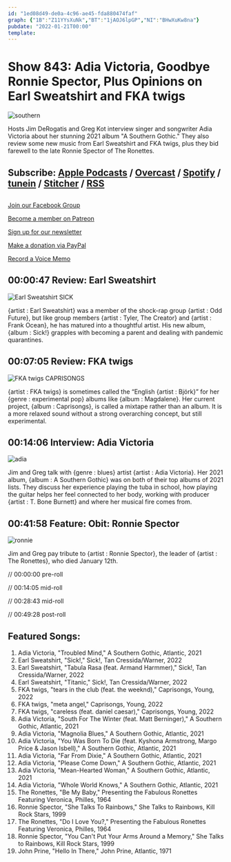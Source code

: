 ```yaml
---
id: "1ed08d49-de0a-4c96-ae45-fda880474faf"
graph: {"1B":"Z11YYsXuNk","BT":"1jAOJ6lpGP","NI":"BHwXuKw8na"}
pubdate: "2022-01-21T00:00"
template: 
---
```






# Show 843: Adia Victoria, Goodbye Ronnie Spector, Plus Opinions on Earl Sweatshirt and FKA twigs

![southern](https://static.soundopinions.org/images/2022/a2495462737_5.jpeg)

Hosts Jim DeRogatis and Greg Kot interview singer and songwriter Adia Victoria about her stunning 2021 album "A Southern Gothic." They also review some new music from Earl Sweatshirt and FKA twigs, plus they bid farewell to the late Ronnie Spector of The Ronettes. 



## Subscribe: [Apple Podcasts](https://itunes.apple.com/us/podcast/sound-opinions/id94793843) / [Overcast](https://overcast.fm/itunes94793843/sound-opinions) / [Spotify](https://open.spotify.com/show/1kNR8YL7TBrQuRxDdS4wtU) / [tunein](https://tunein.com/podcasts/Music-Podcasts/Sound-Opinions-p60273/) / [Stitcher](http://www.stitcher.com/podcast/sound-opinions) / [RSS](https://feeds.simplecast.com/Nn6fjnB0)



## 

[Join our Facebook Group](https://bit.ly/3sivr9T)

[Become a member on Patreon](https://bit.ly/3slWZvc)

[Sign up for our newsletter](https://bit.ly/3eEvRnG)

[Make a donation via PayPal](https://bit.ly/3dmt9lU)

[Record a Voice Memo](https://bit.ly/2RyD5Ah)



## 00:00:47 Review: Earl Sweatshirt

![Earl Sweatshirt SICK](https://static.soundopinions.org/assets/843/1B12.jpg)

{artist : Earl Sweatshirt} was a member of the shock-rap group {artist : Odd Future}, but like group members {artist : Tyler, The Creator} and {artist : Frank Ocean}, he has matured into a thoughtful artist. His new album, {album : Sick!} grapples with becoming a parent and dealing with pandemic quarantines.



## 00:07:05 Review: FKA twigs

![FKA twigs CAPRISONGS](https://static.soundopinions.org/assets/843/BT1.jpg)

{artist : FKA twigs} is sometimes called the “English {artist : Björk}” for her {genre : experimental pop} albums like {album : Magdalene}. Her current project, {album : Caprisongs}, is called a mixtape rather than an album. It is a more relaxed sound without a strong overarching concept, but still experimental.



## 00:14:06 Interview: Adia Victoria

![adia](https://static.soundopinions.org/images/2022/adia-victoria-july-2021.jpeg)

Jim and Greg talk with {genre : blues} artist {artist : Adia Victoria}. Her 2021 album, {album : A Southern Gothic} was on both of their top albums of 2021 lists. They discuss her experience playing the tuba in school, how playing the guitar helps her feel connected to her body, working with producer {artist : T. Bone Burnett} and where her musical fire comes from.



## 00:41:58 Feature: Obit: Ronnie Spector

![ronnie](https://static.soundopinions.org/images/2022/d592b8f2.jpeg)

Jim and Greg pay tribute to {artist : Ronnie Spector}, the leader of {artist : The Ronettes}, who died January 12th.

// 00:00:00 pre-roll

// 00:14:05 mid-roll

// 00:28:43 mid-roll

// 00:49:28 post-roll



## Featured Songs:

1. Adia Victoria, "Troubled Mind," A Southern Gothic, Atlantic, 2021
2. Earl Sweatshirt, "Sick!," Sick!, Tan Cressida/Warner, 2022
3. Earl Sweatshirt, "Tabula Rasa (feat. Armand Harmmer)," Sick!, Tan Cressida/Warner, 2022
4. Earl Sweatshirt, "Titanic," Sick!, Tan Cressida/Warner, 2022
5. FKA twigs, "tears in the club (feat. the weeknd)," Caprisongs, Young, 2022
6. FKA twigs, "meta angel," Caprisongs, Young, 2022
7. FKA twigs, "careless (feat. daniel caesar)," Caprisongs, Young, 2022
8. Adia Victoria, "South For The Winter (feat. Matt Berninger)," A Southern Gothic, Atlantic, 2021
9. Adia Victoria, "Magnolia Blues," A Southern Gothic, Atlantic, 2021
10. Adia Victoria, "You Was Born To Die (feat. Kyshona Armstrong, Margo Price & Jason Isbell)," A Southern Gothic, Atlantic, 2021
11. Adia Victoria, "Far From Dixie," A Southern Gothic, Atlantic, 2021
12. Adia Victoria, "Please Come Down," A Southern Gothic, Atlantic, 2021
13. Adia Victoria, "Mean-Hearted Woman," A Southern Gothic, Atlantic, 2021
14. Adia Victoria, "Whole World Knows," A Southern Gothic, Atlantic, 2021
15. The Ronettes, "Be My Baby," Presenting the Fabulous Ronettes Featuring Veronica, Philles, 1964
16. Ronnie Spector, "She Talks To Rainbows," She Talks to Rainbows, Kill Rock Stars, 1999
17. The Ronettes, "Do I Love You?," Presenting the Fabulous Ronettes Featuring Veronica, Philles, 1964
18. Ronnie Spector, "You Can't Put Your Arms Around a Memory," She Talks to Rainbows, Kill Rock Stars, 1999
19. John Prine, "Hello In There," John Prine, Atlantic, 1971